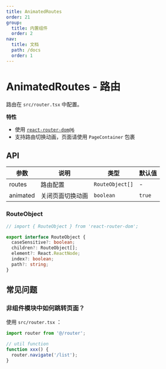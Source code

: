 ```yaml
---
title: AnimatedRoutes
order: 21
group:
  title: 内置组件
  order: 2
nav:
  title: 文档
  path: /docs
  order: 1
---
```


# AnimatedRoutes - 路由

路由在 `src/router.tsx` 中配置。

**特性**

- 使用 [`react-router-dom@6`](https://reactrouter.com/docs/en/v6/api#api-reference)
- 支持路由切换动画，页面请使用 `PageContainer` 包裹

## API

| 参数     | 说明             | 类型            | 默认值 |
| -------- | ---------------- | --------------- | ------ |
| routes   | 路由配置         | `RouteObject[]` | -      |
| animated | 关闭页面切换动画 | `boolean`       | `true` |

### RouteObject

```typescript
// import { RouteObject } from 'react-router-dom';

export interface RouteObject {
  caseSensitive?: boolean;
  children?: RouteObject[];
  element?: React.ReactNode;
  index?: boolean;
  path?: string;
}
```

## 常见问题

### 非组件模块中如何跳转页面？

使用 `src/router.tsx` ：

```typescript
import router from '@/router';

// util function
function xxx() {
  router.navigate('/list');
}
```
